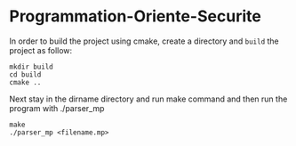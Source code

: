 # Programmation-Oriente-Securite

In order to build the project using cmake, create a directory _<dirname>_ and `build` the project as follow:
  
    mkdir build
    cd build
    cmake ..

Next stay in the dirname directory and run make command and then run the program with ./parser_mp

    make
    ./parser_mp <filename.mp>
  

